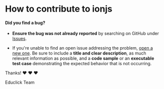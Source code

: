 # How to contribute to ionjs

#### **Did you find a bug?**

* **Ensure the bug was not already reported** by searching on GitHub under [Issues](https://github.com/Educlicko2o/ionjs/issues).

* If you're unable to find an open issue addressing the problem, [open a new one](https://github.com/Educlicko2o/ionjs/issues/new). Be sure to include a **title and clear description**, as much relevant information as possible, and a **code sample** or an **executable test case** demonstrating the expected behavior that is not occurring.


Thanks! :heart: :heart: :heart:

Educlick Team

